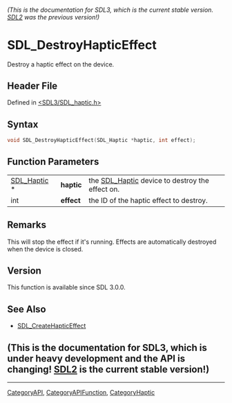 ###### (This is the documentation for SDL3, which is the current stable version. [SDL2](https://wiki.libsdl.org/SDL2/) was the previous version!)
# SDL_DestroyHapticEffect

Destroy a haptic effect on the device.

## Header File

Defined in [<SDL3/SDL_haptic.h>](https://github.com/libsdl-org/SDL/blob/main/include/SDL3/SDL_haptic.h)

## Syntax

```c
void SDL_DestroyHapticEffect(SDL_Haptic *haptic, int effect);
```

## Function Parameters

|                            |            |                                                               |
| -------------------------- | ---------- | ------------------------------------------------------------- |
| [SDL_Haptic](SDL_Haptic) * | **haptic** | the [SDL_Haptic](SDL_Haptic) device to destroy the effect on. |
| int                        | **effect** | the ID of the haptic effect to destroy.                       |

## Remarks

This will stop the effect if it's running. Effects are automatically
destroyed when the device is closed.

## Version

This function is available since SDL 3.0.0.

## See Also

- [SDL_CreateHapticEffect](SDL_CreateHapticEffect)


## (This is the documentation for SDL3, which is under heavy development and the API is changing! [SDL2](https://wiki.libsdl.org/SDL2/) is the current stable version!)



----
[CategoryAPI](CategoryAPI), [CategoryAPIFunction](CategoryAPIFunction), [CategoryHaptic](CategoryHaptic)

